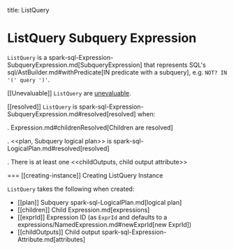 title: ListQuery

# ListQuery Subquery Expression

`ListQuery` is a spark-sql-Expression-SubqueryExpression.md[SubqueryExpression] that represents SQL's sql/AstBuilder.md#withPredicate[IN predicate with a subquery], e.g. `NOT? IN '(' query ')'`.

[[Unevaluable]]
`ListQuery` are [unevaluable](Unevaluable.md).

[[resolved]]
`ListQuery` is spark-sql-Expression-SubqueryExpression.md#resolved[resolved] when:

. Expression.md#childrenResolved[Children are resolved]

. <<plan, Subquery logical plan>> is spark-sql-LogicalPlan.md#resolved[resolved]

. There is at least one <<childOutputs, child output attribute>>

=== [[creating-instance]] Creating ListQuery Instance

`ListQuery` takes the following when created:

* [[plan]] Subquery spark-sql-LogicalPlan.md[logical plan]
* [[children]] Child Expression.md[expressions]
* [[exprId]] Expression ID (as `ExprId` and defaults to a expressions/NamedExpression.md#newExprId[new ExprId])
* [[childOutputs]] Child output spark-sql-Expression-Attribute.md[attributes]
